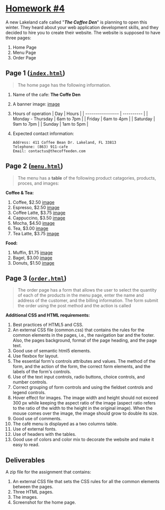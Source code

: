 # [Homework #4](https://floridapolytechnic.instructure.com/courses/4983/assignments/89088)

A new Lakeland cafe called "***The Coffee Den***" is planning to open this winter. They heard about your web application development skills, and they decided to hire you to create their website. The website is supposed to have three pages:

1. Home Page
2. Menu Page
3. Order Page

## Page 1 ([`index.html`](./index.html))

> The home page has the following information.

1. Name of the cafe: **The Coffe Den**
2. A banner image: [image](https://unsplash.com/photos/Y3AqmbmtLQI?utm_source=unsplash&utm_medium=referral&utm_content=creditShareLink)
3. Hours of operation
    | Day               | Hours      |
    | ----------------- | ---------- |
    | Monday - Thursday | 6am to 7pm |
    | Friday            | 6am to 4pm |
    | Saturday          | 9am to 7pm |
    | Sunday            | 1am to 5pm |
4. Expected contact information:

      ```
      Address: 411 Coffee Bean Dr. Lakeland, FL 33813
      Telephone: (863) 911-cafe
      Email: contactus@thecoffeeden.com
      ```

## Page 2 ([`menu.html`](./menu.html))

> The menu has a **table** of the following product catagories, products, proces, and images:

**Coffee & Tea:**

1. Coffee, $2.50 [image](https://unsplash.com/photos/nBJHO6wmRWw)
2. Espresso, $2.50 [image](https://unsplash.com/photos/IE-gdqEg45M)
3. Coffee Latte, $3.75 [image](https://unsplash.com/photos/IE-gdqEg45M)
4. Cappuccino, $3.50 [image](https://unsplash.com/photos/ZUUsGnG5zwc)
5. Mocha, $4.50  [image](https://unsplash.com/photos/1WOII4bKprs)
6. Tea, $3.00  [image](https://unsplash.com/photos/7liDpl93wt4)
7. Tea Latte, $3.75  [image](https://unsplash.com/photos/Z-hvocTfR_s)

**Food:**

1. Muffin, $1.75 [image](https://unsplash.com/photos/Tx0kraTQJlA)
2. Bagel, $3.00 [image](https://unsplash.com/photos/viqQ-eDLRVI)
3. Donuts, $1.50 [image](https://unsplash.com/photos/WCeHzmtzrUk)

## Page 3 ([`order.html`](./order.html))

> The order page has a form that allows the user to select the quantity of each of the products in the menu page, enter the name and address of the customer, and the billing information. The form submit the order using the post method and the action is called

**Additional CSS and HTML requirements:**

1. Best practices of HTML5 and CSS.
2. An external CSS file (common.css) that contains the rules for the common elements in the pages, i.e., the navigation bar and the footer. Also, the pages background, format of the page heading, and the page text.
3. Good use of semantic html5 elements.
4. Use flexbox for layout.
5. The essential form's controls attributes and values. The method of the form, and the action of the form, the correct form elements, and the labels of the form's controls.
6. Use of the text input controls, radio buttons, choice controls, and number controls.
7. Correct grouping of form controls and using the fieldset controls and legend controls.
8. Hover effect for images. The image width and height should not exceed 300 px while keeping the aspect ratio of the image (aspect ratio refers to the ratio of the width to the height in the original image). When the mouse comes over the image, the image should grow to double its size.
9. Good use of comments.
10. The café menu is displayed as a two columns table.
11. Use of external fonts.
12. Use of headers with the tables.
13. Good use of colors and color mix to decorate the website and make it easy to read.

## Deliverables

A zip file for the assignment that contains:

1. An external CSS file that sets the CSS rules for all the common elements between the pages.
2. Three HTML pages.
3. The images.
4. Screenshot for the home page.
